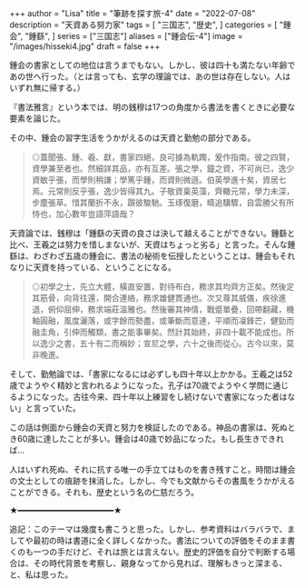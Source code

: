 +++
author = "Lisa"
title = "筆跡を探す旅-4"
date = "2022-07-08"
description = "天資ある努力家"
tags = [
    "三国志",
    "歴史",
]
categories = [
    "鍾会",
    "鍾繇",
]
series = ["三国志"]
aliases = ["鍾会伝-4"]
image = "/images/hisseki4.jpg"
draft = false
+++

鍾会の書家としての地位は言うまでもない。しかし、彼は四十も満たない年齢であの世へ行った。（とは言っても、玄学の理論では、あの世は存在しない。人はいずれ無に帰する。）

『書法雅言』という本では、明の銭穆は17つの角度から書法を書くときに必要な要素を論じた。

その中、鍾会の習字生活をうかがえるのは天資と勤勉の部分である。

> ◎蓋聞張、鍾、羲、獻，書家四絕，良可據為軌躅，爰作指南。彼之四賢，資學兼至者也。然細詳其品，亦有互差。張之學，鐘之資，不可尚已，逸少資敏乎張，而學則稍謙；學篤乎鍾，而資則微遜。伯英學進十矣，資居七焉。元常則反乎張，逸少皆得其九。子敬資稟英藻，齊轍元常，學力未深，步塵張草。惜其蘭折不永，躓彼駿馳。玉琢復磨，疇追驥驟，自雲勝父有所恃也，加心數年豈語萍語哉？

天資論では、銭穆は「鍾繇の天資の良さは決して越えることができない。鍾繇と比べ、王羲之は努力を惜しまないが、天資はちょっと劣る」と言った。そんな鍾繇は、わざわざ五歳の鍾会に、書法の秘術を伝授したということは、鍾会もそれなりに天資を持っている、ということになる。

> ◎初學之士，先立大體，橫直安置，對待布白，務求其均齊方正矣。然後定其筋骨，向背往還，開合連絡，務求雄健貫通也。次又尊其威儀，疾徐進退，俯仰屈伸，務求端莊溫雅也。然後審其神情，戰蹙單疊，回帶翻藏，機軸圓融，風度灑落，或字餘而勢盡，或筆斷而意連，平順而凜鋒芒，健勁而融圭角，引伸而觸類，書之能事畢矣。然計其始終，非四十載不能成也。所以逸少之書，五十有二而稱妙；宣尼之學，六十之後而從心。古今以來，莫非晚進。

そして、勤勉論では、「書家になるには必ずしも四十年以上かかる。王羲之は52歳でようやく精妙と言われるようになった。孔子は70歳でようやく学問に通じるようになった。古往今来、四十年以上練習をし続けないで書家になった者はない」と言っていた。

この話は側面から鍾会の天資と努力を検証したのである。神品の書家は、死ぬとき60歳に達したことが多い。鍾会は40歳で妙品になった。もし長生きできれば…

人はいずれ死ぬ、それに抗する唯一の手立てはものを書き残すこと。時間は鍾会の文士としての痕跡を抹消した。しかし、今でも文献からその書風をうかがえることができる。それも、歴史という名の仁慈だろう。


★━━━━━━━━━━━━━━━━━━━━★

追記：このテーマは幾度も書こうと思った。しかし、参考資料はバラバラで、ましてや最初の時は書道に全く詳しくなかった。書法についての評価をそのまま書くのも一つの手だけど、それは旅とは言えない。歴史的評価を自分で判断する場合は、その時代背景を考察し、親身なってから見れば、理解もきっと深まる、と、私は思った。
